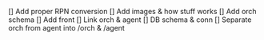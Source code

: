[] Add proper RPN conversion
[] Add images & how stuff works
[] Add orch schema
[] Add front
[] Link orch & agent
[] DB schema & conn
[] Separate orch from agent into /orch & /agent


